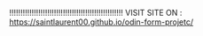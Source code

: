 !!!!!!!!!!!!!!!!!!!!!!!!!!!!!!!!!!!!!!!!!!!!!!!!!!!
 VISIT SITE ON : https://saintlaurent00.github.io/odin-form-projetc/
